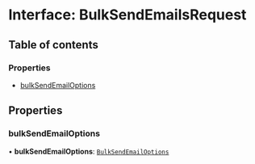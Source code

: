 # Interface: BulkSendEmailsRequest

## Table of contents

### Properties

- [bulkSendEmailOptions](BulkSendEmailsRequest.md#bulksendemailoptions)

## Properties

### bulkSendEmailOptions

• **bulkSendEmailOptions**: [`BulkSendEmailOptions`](BulkSendEmailOptions.md)
